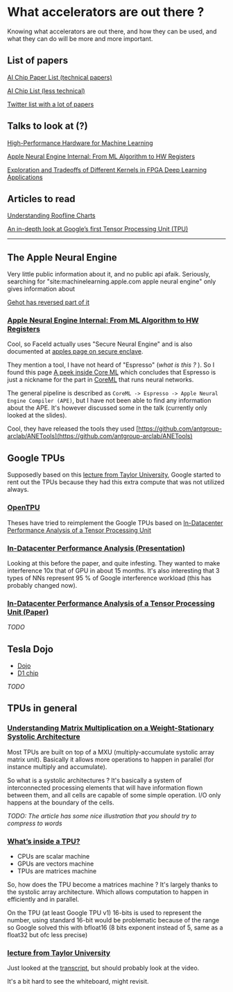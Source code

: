 # What accelerators are out there ? 
Knowing what accelerators are out there, and how they can be used, and what they can do will be more and more important. 

## List of papers
[AI Chip Paper List (technical papers)](https://github.com/BirenResearch/AIChip_Paper_List)

[AI Chip List (less technical)](https://github.com/basicmi/AI-Chip)

[Twitter list with a lot of papers](https://twitter.com/ogawa_tter/status/1398315188206465024)

## Talks to look at (?)
[High-Performance Hardware for Machine Learning](https://media.nips.cc/Conferences/2015/tutorialslides/Dally-NIPS-Tutorial-2015.pdf)

[Apple Neural Engine Internal: From ML Algorithm to HW Registers](https://www.blackhat.com/asia-21/briefings/schedule/#apple-neural-engine-internal-from-ml-algorithm-to-hw-registers-22039)

[Exploration and Tradeoffs of Different Kernels in FPGA Deep Learning Applications](http://www.ispd.cc/slides/2018/s2_3.pdf)

## Articles to read
[Understanding Roofline Charts](https://www.telesens.co/2018/07/26/understanding-roofline-charts/)

[An in-depth look at Google’s first Tensor Processing Unit (TPU)](https://cloud.google.com/blog/products/ai-machine-learning/an-in-depth-look-at-googles-first-tensor-processing-unit-tpu)

--------------

## The Apple Neural Engine
Very little public information about it, and no public api afaik.
Seriously, searching for "site:machinelearning.apple.com apple neural engine" only gives information about 

[Gehot has reversed part of it](https://github.com/geohot/tinygrad/tree/master/accel/ane)

### [Apple Neural Engine Internal: From ML Algorithm to HW Registers](https://www.blackhat.com/asia-21/briefings/schedule/#apple-neural-engine-internal-from-ml-algorithm-to-hw-registers-22039)
Cool, so FaceId actually uses "Secure Neural Engine" and is also documented at [apples page on secure enclave](https://support.apple.com/lv-lv/guide/security/sec59b0b31ff/web).

They mention a tool, I have not heard of "Espresso" (*what is this ?* ).
So I found this page [A peek inside Core ML](https://machinethink.net/blog/peek-inside-coreml/) which concludes that Espresso is just a nickname for the part in [CoreML](https://developer.apple.com/documentation/coreml) that runs neural networks.

The general pipeline is described as `CoreML -> Espresso -> Apple Neural Engine Compiler (APE)`, but I have not been able to find any information about the APE. It's however discussed some in the talk (currently only looked at the slides).

Cool, they have released the tools they used [https://github.com/antgroup-arclab/ANETools](https://github.com/antgroup-arclab/ANETools) 

## Google TPUs
Supposedly based on this [lecture from Taylor University](https://www.youtube.com/watch?v=9Mo80a4s0Bs), Google started to rent out the TPUs because they had this extra compute that was not utilized always.

### [OpenTPU](https://github.com/UCSBarchlab/OpenTPU)
Theses have tried to reimplement the Google TPUs based on  [In-Datacenter Performance Analysis of a Tensor Processing Unit](https://arxiv.org/abs/1704.04760)

### [In-Datacenter Performance Analysis (Presentation)](https://www.cse.wustl.edu/~roger/566S.s21/In-Datacenter%20Performance%20Analysis%20of%20a%20Tensor%20Processing%20Unit.pdf)
Looking at this before the paper, and quite infesting. They wanted to make interference 10x that of GPU in about 15 months. It's also interesting that 3 types of NNs represent 95 % of Google interference workload (this has probably changed now).


### [In-Datacenter Performance Analysis of a Tensor Processing Unit (Paper)](https://arxiv.org/abs/1704.04760)
*TODO*

## Tesla Dojo
- [Dojo](https://www.nextplatform.com/2022/08/23/inside-teslas-innovative-and-homegrown-dojo-ai-supercomputer/)
- [D1 chip](https://www.datacenterdynamics.com/en/news/tesla-details-dojo-supercomputer-reveals-dojo-d1-chip-and-training-tile-module/)

*TODO*

## TPUs in general
### [Understanding Matrix Multiplication on a Weight-Stationary Systolic Architecture](https://www.telesens.co/2018/07/30/systolic-architectures/)
Most TPUs are built on top of a MXU (multiply-accumulate systolic array matrix unit).
Basically it allows more operations to happen in parallel (for instance multiply and accumulate).

So what is a systolic architectures ? It's basically a system of interconnected processing elements that will have information flown between them, and all cells are capable of some simple operation. I/O only happens at the boundary of the cells. 

*TODO: The article has some nice illustration that you should try to compress to words*

### [What’s inside a TPU?](https://medium.com/@antonpaquin/whats-inside-a-tpu-c013eb51973e)
- CPUs are scalar machine
- GPUs are vectors machine
- TPUs are matrices machine

So, how does the TPU become a matrices machine ? It's largely thanks to the systolic array architecture. Which allows computation to happen in efficiently and in parallel.

On the TPU (at least Google TPU v1) 16-bits is used to represent the number, using standard 16-bit would be problematic because of the range so Google solved this with bfloat16 (8 bits exponent instead of 5, same as a float32 but ofc less precise)

### [lecture from Taylor University](https://www.youtube.com/watch?v=9Mo80a4s0Bs)
Just looked at the [transcript](https://youtubetranscript.com/?v=9Mo80a4s0Bs), but should probably look at the video.

It's a bit hard to see the whiteboard, might revisit.

